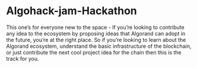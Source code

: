 # Algohack-jam-Hackathon
This one’s for everyone new to the space - If you’re looking to contribute any idea to the ecosystem by proposing ideas that Algorand can adopt in the future, you’re at the right place. So if you’re looking to learn about the Algorand ecosystem, understand the basic infrastructure of the blockchain, or just contribute the next cool project idea for the chain then this is the track for you.
